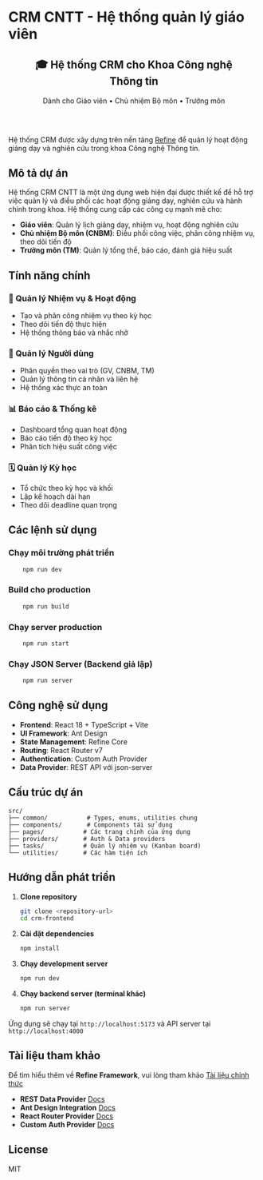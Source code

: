 # CRM CNTT - Hệ thống quản lý giáo viên

<div align="center" style="margin: 30px;">
    <h2>🎓 Hệ thống CRM cho Khoa Công nghệ Thông tin</h2>
    <p>Dành cho Giáo viên • Chủ nhiệm Bộ môn • Trưởng môn</p>
</div>
<br/>

Hệ thống CRM được xây dựng trên nền tảng [Refine](https://github.com/refinedev/refine) để quản lý hoạt động giảng dạy và nghiên cứu trong khoa Công nghệ Thông tin.

## Mô tả dự án

Hệ thống CRM CNTT là một ứng dụng web hiện đại được thiết kế để hỗ trợ việc quản lý và điều phối các hoạt động giảng dạy, nghiên cứu và hành chính trong khoa. Hệ thống cung cấp các công cụ mạnh mẽ cho:

- **Giáo viên**: Quản lý lịch giảng dạy, nhiệm vụ, hoạt động nghiên cứu
- **Chủ nhiệm Bộ môn (CNBM)**: Điều phối công việc, phân công nhiệm vụ, theo dõi tiến độ
- **Trưởng môn (TM)**: Quản lý tổng thể, báo cáo, đánh giá hiệu suất

## Tính năng chính

### 🎯 Quản lý Nhiệm vụ & Hoạt động

- Tạo và phân công nhiệm vụ theo kỳ học
- Theo dõi tiến độ thực hiện
- Hệ thống thông báo và nhắc nhở

### 👥 Quản lý Người dùng

- Phân quyền theo vai trò (GV, CNBM, TM)
- Quản lý thông tin cá nhân và liên hệ
- Hệ thống xác thực an toàn

### 📊 Báo cáo & Thống kê

- Dashboard tổng quan hoạt động
- Báo cáo tiến độ theo kỳ học
- Phân tích hiệu suất công việc

### 🗓️ Quản lý Kỳ học

- Tổ chức theo kỳ học và khối
- Lập kế hoạch dài hạn
- Theo dõi deadline quan trọng

## Các lệnh sử dụng

### Chạy môi trường phát triển

```bash
    npm run dev
```

### Build cho production

```bash
    npm run build
```

### Chạy server production

```bash
    npm run start
```

### Chạy JSON Server (Backend giả lập)

```bash
    npm run server
```

## Công nghệ sử dụng

- **Frontend**: React 18 + TypeScript + Vite
- **UI Framework**: Ant Design
- **State Management**: Refine Core
- **Routing**: React Router v7
- **Authentication**: Custom Auth Provider
- **Data Provider**: REST API với json-server

## Cấu trúc dự án

```
src/
├── common/           # Types, enums, utilities chung
├── components/       # Components tái sử dụng
├── pages/           # Các trang chính của ứng dụng
├── providers/       # Auth & Data providers
├── tasks/           # Quản lý nhiệm vụ (Kanban board)
└── utilities/       # Các hàm tiện ích
```

## Hướng dẫn phát triển

1. **Clone repository**

   ```bash
   git clone <repository-url>
   cd crm-frontend
   ```

2. **Cài đặt dependencies**

   ```bash
   npm install
   ```

3. **Chạy development server**

   ```bash
   npm run dev
   ```

4. **Chạy backend server (terminal khác)**
   ```bash
   npm run server
   ```

Ứng dụng sẽ chạy tại `http://localhost:5173` và API server tại `http://localhost:4000`

## Tài liệu tham khảo

Để tìm hiểu thêm về **Refine Framework**, vui lòng tham khảo [Tài liệu chính thức](https://refine.dev/docs)

- **REST Data Provider** [Docs](https://refine.dev/docs/core/providers/data-provider/#overview)
- **Ant Design Integration** [Docs](https://refine.dev/docs/ui-frameworks/antd/tutorial/)
- **React Router Provider** [Docs](https://refine.dev/docs/core/providers/router-provider/)
- **Custom Auth Provider** [Docs](https://refine.dev/docs/core/providers/auth-provider/)

## License

MIT
